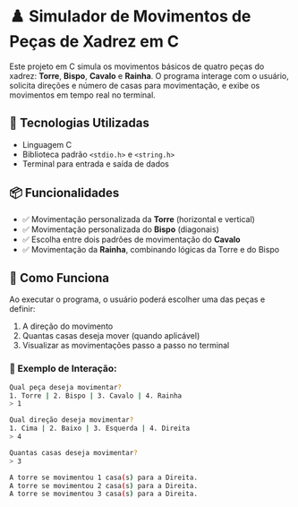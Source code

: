 # ♟️ Simulador de Movimentos de Peças de Xadrez em C

Este projeto em C simula os movimentos básicos de quatro peças do xadrez: **Torre**, **Bispo**, **Cavalo** e **Rainha**. O programa interage com o usuário, solicita direções e número de casas para movimentação, e exibe os movimentos em tempo real no terminal.

## 🚀 Tecnologias Utilizadas

- Linguagem C
- Biblioteca padrão `<stdio.h>` e `<string.h>`
- Terminal para entrada e saída de dados

## 📦 Funcionalidades

- ✅ Movimentação personalizada da **Torre** (horizontal e vertical)
- ✅ Movimentação personalizada do **Bispo** (diagonais)
- ✅ Escolha entre dois padrões de movimentação do **Cavalo**
- ✅ Movimentação da **Rainha**, combinando lógicas da Torre e do Bispo

## 📄 Como Funciona

Ao executar o programa, o usuário poderá escolher uma das peças e definir:

1. A direção do movimento
2. Quantas casas deseja mover (quando aplicável)
3. Visualizar as movimentações passo a passo no terminal

### 🧠 Exemplo de Interação:
```bash
Qual peça deseja movimentar?
1. Torre | 2. Bispo | 3. Cavalo | 4. Rainha
> 1

Qual direção deseja movimentar?
1. Cima | 2. Baixo | 3. Esquerda | 4. Direita
> 4

Quantas casas deseja movimentar?
> 3

A torre se movimentou 1 casa(s) para a Direita.
A torre se movimentou 2 casa(s) para a Direita.
A torre se movimentou 3 casa(s) para a Direita.
```
